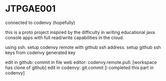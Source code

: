 # JTPGAE001
connected to codenvy (hopefully)

this is a proto project inspired by the difficulty in writing educational java console apps with full read/write capabilities in the cloud.

using ssh. setup codenvy remote with github ssh address. setup github ssh keys from codenvy generated key

edit in github: commit in file web editor: codenvy.remote.pull: [workspace has clone of github]
edit in codenvy: git.commit [i completed this part in codenvy]
